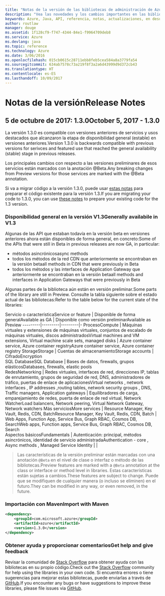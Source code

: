 ```yaml
---
title: "Notas de la versión de las bibliotecas de administración de Azure para Java | Microsoft Docs"
description: "Vea las novedades y los cambios importantes en las bibliotecas de administración de Azure para Java"
keywords: Azure, Java, API, referencia, notas, actualizaciones, en desuso
author: routlaw
manager: douge
ms.assetid: 1f128cf9-f747-4344-84e1-f9964709deb8
ms.service: Azure
ms.devlang: java
ms.topic: reference
ms.technology: Azure
ms.date: 3/06/2016
ms.openlocfilehash: 015cb0615c28711ebb8feb5cea584a8a3779fa54
ms.sourcegitcommit: 634ab7578c73a219f8f3a2a6d43999d9d372cb43
ms.translationtype: HT
ms.contentlocale: es-ES
ms.lasthandoff: 10/09/2017
---
```

# <a name="release-notes"></a><span data-ttu-id="35896-104">Notas de la versión</span><span class="sxs-lookup"><span data-stu-id="35896-104">Release Notes</span></span> 

## <a name="october-5-2017---130"></a><span data-ttu-id="35896-105">5 de octubre de 2017: 1.3.0</span><span class="sxs-lookup"><span data-stu-id="35896-105">October 5, 2017 - 1.3.0</span></span> 

<span data-ttu-id="35896-106">La versión 1.3.0 es compatible con versiones anteriores de servicios y usos destacados que alcanzaron la etapa de disponibilidad general (estable) en versiones anteriores.</span><span class="sxs-lookup"><span data-stu-id="35896-106">Version 1.3.0 is backwards compatible with previous versions for serivces and featured use that reached the general availability (stable) stage in previous releases.</span></span>

<span data-ttu-id="35896-107">Los principales cambios con respecto a las versiones preliminares de esos servicios están marcados con la anotación @Beta.</span><span class="sxs-lookup"><span data-stu-id="35896-107">Any breaking changes from Preview versions for those services are marked with the @Beta annotation.</span></span>

<span data-ttu-id="35896-108">Si va a migrar código a la versión 1.3.0, puede usar [estas notas](https://github.com/Azure/azure-sdk-for-java/blob/master/notes/prepare-for-1.3.0.md) para preparar el código existente para la versión 1.3.</span><span class="sxs-lookup"><span data-stu-id="35896-108">If you are migrating your code to 1.3.0, you can use [these notes](https://github.com/Azure/azure-sdk-for-java/blob/master/notes/prepare-for-1.3.0.md) to prepare your existing code for the 1.3 version.</span></span>

### <a name="generally-availabile-in-v13"></a><span data-ttu-id="35896-109">Disponibilidad general en la versión V1.3</span><span class="sxs-lookup"><span data-stu-id="35896-109">Generally availabile in V1.3</span></span>

<span data-ttu-id="35896-110">Algunas de las API que estaban todavía en la versión beta en versiones anteriores ahora están disponibles de forma general, en concreto:</span><span class="sxs-lookup"><span data-stu-id="35896-110">Some of the APIs that were still in Beta in previous releases are now GA, in particular:</span></span>

- <span data-ttu-id="35896-111">métodos asincrónicos</span><span class="sxs-lookup"><span data-stu-id="35896-111">async methods</span></span>
- <span data-ttu-id="35896-112">todos los métodos de la red CDN que anteriormente se encontraban en la versión beta</span><span class="sxs-lookup"><span data-stu-id="35896-112">all methods in CDN that were previously in Beta</span></span>
- <span data-ttu-id="35896-113">todos los métodos y las interfaces de Application Gateway que anteriormente se encontraban en la versión beta</span><span class="sxs-lookup"><span data-stu-id="35896-113">all methods and interfaces in Application Gateways that were previously in Beta</span></span>

 <span data-ttu-id="35896-114">Algunas partes de la biblioteca aún están en versión preliminar.</span><span class="sxs-lookup"><span data-stu-id="35896-114">Some parts of the library are still in Preview.</span></span> <span data-ttu-id="35896-115">Consulte la tabla siguiente sobre el estado actual de las bibliotecas:</span><span class="sxs-lookup"><span data-stu-id="35896-115">Refer to the table below for the current state of the libraries:</span></span>

<span data-ttu-id="35896-116">Servicio o característica</span><span class="sxs-lookup"><span data-stu-id="35896-116">Service or feature</span></span> | <span data-ttu-id="35896-117">Disponible de forma general</span><span class="sxs-lookup"><span data-stu-id="35896-117">Available as GA</span></span> | <span data-ttu-id="35896-118">Disponible como versión preliminar</span><span class="sxs-lookup"><span data-stu-id="35896-118">Available as Preview</span></span> 
---------|---------|---------|-
<span data-ttu-id="35896-119">Proceso</span><span class="sxs-lookup"><span data-stu-id="35896-119">Compute</span></span>  | <span data-ttu-id="35896-120">Máquinas virtuales y extensiones de máquinas virtuales, conjuntos de escalado de máquinas virtuales, discos administrados</span><span class="sxs-lookup"><span data-stu-id="35896-120">Virtual machines and VM extensions, Virtual machine scale sets, managed disks</span></span>   | <span data-ttu-id="35896-121">Azure container service, Azure container registry</span><span class="sxs-lookup"><span data-stu-id="35896-121">Azure container service, Azure container registry</span></span> 
<span data-ttu-id="35896-122">Storage</span><span class="sxs-lookup"><span data-stu-id="35896-122">Storage</span></span>   |  <span data-ttu-id="35896-123">Cuentas de almacenamiento</span><span class="sxs-lookup"><span data-stu-id="35896-123">Storage accounts</span></span>       |    <span data-ttu-id="35896-124">Cifrado</span><span class="sxs-lookup"><span data-stu-id="35896-124">Encryption</span></span>     
<span data-ttu-id="35896-125">SQL Database</span><span class="sxs-lookup"><span data-stu-id="35896-125">SQL Database</span></span>  | <span data-ttu-id="35896-126">Bases de datos, firewalls, grupos elásticos</span><span class="sxs-lookup"><span data-stu-id="35896-126">Databases, firewalls, elastic pools</span></span>              
<span data-ttu-id="35896-127">Redes</span><span class="sxs-lookup"><span data-stu-id="35896-127">Networking</span></span>    |  <span data-ttu-id="35896-128">Redes virtuales, interfaces de red, direcciones IP, tablas de enrutamiento, grupos de seguridad de red, DNS, administradores de tráfico, puertas de enlace de aplicaciones</span><span class="sxs-lookup"><span data-stu-id="35896-128">Virtual networks , network interfaces , IP addresses ,routing tables, network security groups , DNS, Traffic managers, Application gateways</span></span>  |    <span data-ttu-id="35896-129">Equilibradores de carga, emparejamiento de redes, puerta de enlace de red virtual, Network Watcher</span><span class="sxs-lookup"><span data-stu-id="35896-129">Load balancers, Network peering, Virtual Network Gateway, Network watchers</span></span> 
<span data-ttu-id="35896-130">Más servicios</span><span class="sxs-lookup"><span data-stu-id="35896-130">More services</span></span>    |  <span data-ttu-id="35896-131">Resource Manager, Key Vault, Redis, CDN, Batch</span><span class="sxs-lookup"><span data-stu-id="35896-131">Resource Manager, Key Vault, Redis,  CDN, Batch</span></span>       |  <span data-ttu-id="35896-132">Web Apps, Function App, Service Bus, Graph RBAC, Cosmos DB, Search</span><span class="sxs-lookup"><span data-stu-id="35896-132">Web apps, Function apps, Service Bus, Graph RBAC, Cosmos DB, Search</span></span>  
<span data-ttu-id="35896-133">Aspectos básicos</span><span class="sxs-lookup"><span data-stu-id="35896-133">Fundamentals</span></span>     |   <span data-ttu-id="35896-134">Autenticación: principal, métodos asincrónicos, identidad de servicio administrada</span><span class="sxs-lookup"><span data-stu-id="35896-134">Authentication - core , Async methods , Managed Service Identity</span></span>      |      |

> <span data-ttu-id="35896-135">Las características de la versión preliminar están marcadas con una anotación `@Beta` en el nivel de clase o interfaz o método de las bibliotecas.</span><span class="sxs-lookup"><span data-stu-id="35896-135">Preview features are marked with a `@Beta` annotation at the class or interface or method level in libraries.</span></span> <span data-ttu-id="35896-136">Estas características están sujetas a cambios.</span><span class="sxs-lookup"><span data-stu-id="35896-136">These features are subject to change.</span></span> <span data-ttu-id="35896-137">Puede que se modifiquen de cualquier manera (o incluso se eliminen) en el futuro.</span><span class="sxs-lookup"><span data-stu-id="35896-137">They can be modified in any way, or even removed, in the future.</span></span>

### <a name="import-with-maven"></a><span data-ttu-id="35896-138">Importación con Maven</span><span class="sxs-lookup"><span data-stu-id="35896-138">Import with Maven</span></span>

```XML
<dependency>
    <groupId>com.microsoft.azure</groupId>
    <artifactId>azure</artifactId>
    <version>1.3.0</version>
</dependency>
```

### <a name="get-help-and-give-feedback"></a><span data-ttu-id="35896-139">Obtener ayuda y proporcionar comentarios</span><span class="sxs-lookup"><span data-stu-id="35896-139">Get help and give feedback</span></span>

<span data-ttu-id="35896-140">Revisar la comunidad de [Stack Overflow](http://stackoverflow.com/questions/tagged/azure-java-sdk) para obtener ayuda con las bibliotecas en su propio código.</span><span class="sxs-lookup"><span data-stu-id="35896-140">Check out the [Stack Overflow](http://stackoverflow.com/questions/tagged/azure-java-sdk) community for help using the libraries in your own code.</span></span> <span data-ttu-id="35896-141">Si encuentra errores o tiene sugerencias para mejorar estas bibliotecas, puede enviarlas a través de [GitHub](https://github.com/Azure/azure-sdk-for-java/issues).</span><span class="sxs-lookup"><span data-stu-id="35896-141">If you encounter any bugs or have suggestions to improve these libraries, please file issues via [GitHub](https://github.com/Azure/azure-sdk-for-java/issues).</span></span>


